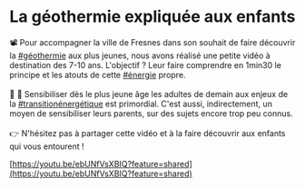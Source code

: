 # La géothermie expliquée aux enfants

📽 Pour accompagner la ville de Fresnes dans son souhait de faire découvrir la [#géothermie](https://www.linkedin.com/feed/hashtag/?keywords=g%C3%A9othermie\&highlightedUpdateUrns=urn%3Ali%3Aactivity%3A7150395145899655168) aux plus jeunes, nous avons réalisé une petite vidéo à destination des 7-10 ans. L'objectif ? Leur faire comprendre en 1min30 le principe et les atouts de cette [#énergie](https://www.linkedin.com/feed/hashtag/?keywords=%C3%A9nergie\&highlightedUpdateUrns=urn%3Ali%3Aactivity%3A7150395145899655168) propre.\
\
👦 👧 Sensibiliser dès le plus jeune âge les adultes de demain aux enjeux de la [#transitionénergétique](https://www.linkedin.com/feed/hashtag/?keywords=transition%C3%A9nerg%C3%A9tique\&highlightedUpdateUrns=urn%3Ali%3Aactivity%3A7150395145899655168) est primordial. C'est aussi, indirectement, un moyen de sensibiliser leurs parents, sur des sujets encore trop peu connus.\
\
👉 N'hésitez pas à partager cette vidéo et à la faire découvrir aux enfants qui vous entourent !

[https://youtu.be/ebUNfVsXBIQ?feature=shared](https://youtu.be/ebUNfVsXBIQ?feature=shared)

